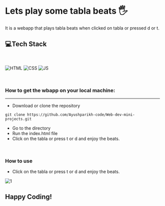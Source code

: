 # Lets play some tabla beats 🖐 
It is a webapp that plays tabla beats when clicked on tabla or pressed d or t. 

## 💻Tech Stack
<br>

![HTML](https://img.shields.io/badge/html5%20-%23E34F26.svg?&style=for-the-badge&logo=html5&logoColor=white)
![CSS](https://img.shields.io/badge/css3%20-%231572B6.svg?&style=for-the-badge&logo=css3&logoColor=white)
![JS](https://img.shields.io/badge/javascript%20-%23323330.svg?&style=for-the-badge&logo=javascript&logoColor=%23F7DF1E)

<br>

### How to get the wbapp on your local machine:

---

- Download or clone the repository

```
git clone https://github.com/Ayushparikh-code/Web-dev-mini-projects.git
```

- Go to the directory
- Run the index.html file
- Click on the tabla or press t or d and enjoy the beats.
 
<br>

### How to use 
-  Click on the tabla or press t or d and enjoy the beats.

![1](https://user-images.githubusercontent.com/76838660/126932374-dc59481e-c9ba-4725-bac1-ada84550ce22.PNG)


## Happy Coding!
